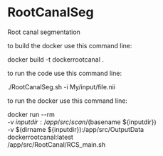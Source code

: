 # RootCanalSeg
Root canal segmentation


to build the docker use this command line:

docker build -t dockerrootcanal .


to run the code use this command line:

./RootCanalSeg.sh -i My/input/file.nii


to run the docker use this command line:

docker run --rm \
    -v ${inputdir}:/app/src/scan/$(basename ${inputdir}) \
    -v $(dirname ${inputdir}):/app/src/OutputData \
    dockerrootcanal:latest \
    /app/src/RootCanal/RCS_main.sh
